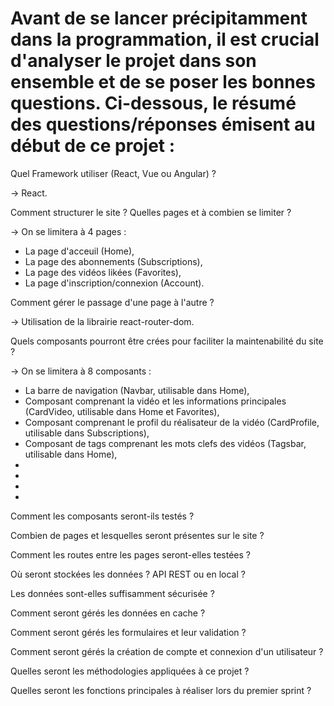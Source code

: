 # Avant de se lancer précipitamment dans la programmation, il est crucial d'analyser le projet dans son ensemble et de se poser les bonnes questions. Ci-dessous, le résumé des questions/réponses émisent au début de ce projet : 

Quel Framework utiliser (React, Vue ou Angular) ?
<p>→ React.</p>

Comment structurer le site ? Quelles pages et à combien se limiter ?
<p>→ On se limitera à 4 pages :</p>
<ul>
<li>La page d'acceuil (Home),</li>
<li>La page des abonnements (Subscriptions),</li>
<li>La page des vidéos likées (Favorites),</li>
<li>La page d'inscription/connexion (Account).</li>
</ul>

Comment gérer le passage d'une page à l'autre ?
<p>→ Utilisation de la librairie react-router-dom.</p>

Quels composants pourront être crées pour faciliter la maintenabilité du site ?
<p>→ On se limitera à 8 composants :</p>
<ul>
<li>La barre de navigation (Navbar, utilisable dans Home),</li>
<li>Composant comprenant la vidéo et les informations principales (CardVideo, utilisable dans Home et Favorites),</li>
<li>Composant comprenant le profil du réalisateur de la vidéo (CardProfile, utilisable dans Subscriptions),</li>
<li>Composant de tags comprenant les mots clefs des vidéos (Tagsbar, utilisable dans Home),</li>
<li></li>
<li></li>
<li></li>
<li></li>
</ul>


Comment les composants seront-ils testés ?

Combien de pages et lesquelles seront présentes sur le site ?

Comment les routes entre les pages seront-elles testées ?



Où seront stockées les données ? API REST ou en local ?

Les données sont-elles suffisamment sécurisée ?

Comment seront gérés les données en cache ?

Comment seront gérés les formulaires et leur validation ?

Comment seront gérés la création de compte et connexion d'un utilisateur ?

Quelles seront les méthodologies appliquées à ce projet ?

Quelles seront les fonctions principales à réaliser lors du premier sprint ?


